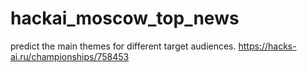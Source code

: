 # hackai_moscow_top_news
predict the main themes for different target audiences. https://hacks-ai.ru/championships/758453
